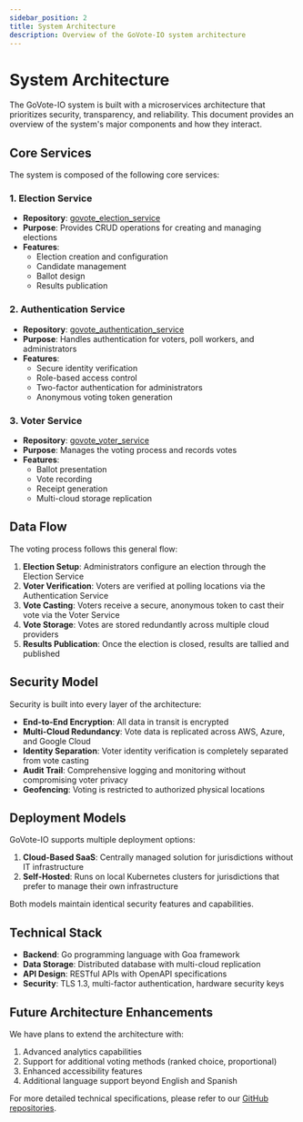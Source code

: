 ```yaml
---
sidebar_position: 2
title: System Architecture
description: Overview of the GoVote-IO system architecture
---
```


# System Architecture

The GoVote-IO system is built with a microservices architecture that prioritizes security, transparency, and reliability. This document provides an overview of the system's major components and how they interact.

## Core Services

The system is composed of the following core services:

### 1. Election Service
- **Repository**: [govote_election_service](https://github.com/GoVote-IO/govote_election_service)
- **Purpose**: Provides CRUD operations for creating and managing elections
- **Features**:
  - Election creation and configuration
  - Candidate management
  - Ballot design
  - Results publication

### 2. Authentication Service
- **Repository**: [govote_authentication_service](https://github.com/GoVote-IO/govote_authentication_service)
- **Purpose**: Handles authentication for voters, poll workers, and administrators
- **Features**:
  - Secure identity verification
  - Role-based access control
  - Two-factor authentication for administrators
  - Anonymous voting token generation

### 3. Voter Service
- **Repository**: [govote_voter_service](https://github.com/GoVote-IO/govote_voter_service)
- **Purpose**: Manages the voting process and records votes
- **Features**:
  - Ballot presentation
  - Vote recording
  - Receipt generation
  - Multi-cloud storage replication

## Data Flow

The voting process follows this general flow:

1. **Election Setup**: Administrators configure an election through the Election Service
2. **Voter Verification**: Voters are verified at polling locations via the Authentication Service
3. **Vote Casting**: Voters receive a secure, anonymous token to cast their vote via the Voter Service
4. **Vote Storage**: Votes are stored redundantly across multiple cloud providers
5. **Results Publication**: Once the election is closed, results are tallied and published

## Security Model

Security is built into every layer of the architecture:

- **End-to-End Encryption**: All data in transit is encrypted
- **Multi-Cloud Redundancy**: Vote data is replicated across AWS, Azure, and Google Cloud
- **Identity Separation**: Voter identity verification is completely separated from vote casting
- **Audit Trail**: Comprehensive logging and monitoring without compromising voter privacy
- **Geofencing**: Voting is restricted to authorized physical locations

## Deployment Models

GoVote-IO supports multiple deployment options:

1. **Cloud-Based SaaS**: Centrally managed solution for jurisdictions without IT infrastructure
2. **Self-Hosted**: Runs on local Kubernetes clusters for jurisdictions that prefer to manage their own infrastructure

Both models maintain identical security features and capabilities.

## Technical Stack

- **Backend**: Go programming language with Goa framework
- **Data Storage**: Distributed database with multi-cloud replication
- **API Design**: RESTful APIs with OpenAPI specifications
- **Security**: TLS 1.3, multi-factor authentication, hardware security keys

## Future Architecture Enhancements

We have plans to extend the architecture with:

1. Advanced analytics capabilities
2. Support for additional voting methods (ranked choice, proportional)
3. Enhanced accessibility features
4. Additional language support beyond English and Spanish

For more detailed technical specifications, please refer to our [GitHub repositories](https://github.com/GoVote-IO).